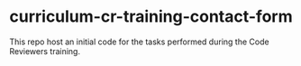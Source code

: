 # curriculum-cr-training-contact-form

This repo host an initial code for the tasks performed during the Code Reviewers training.
